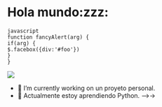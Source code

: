 
<h1>Hola mundo:zzz:</h1>

    javascript
    function fancyAlert(arg) {
    if(arg) {
    $.facebox({div:'#foo'})
    }
    }
<img src="http://cdn.lowgif.com/full/2c4f1c25f5609742-git-and-github-in-plain-english-red-badger-blog.gif" >

- 🔭 I’m currently working on  un proyeto personal.
- 🌱 Actualmente estoy aprendiendo Python.
-->->


<!--
**Cesar-Ignacio/Cesar-Ignacio** is a ✨ _special_ ✨ repository because its `README.md` (this file) appears on your GitHub profile.

Here are some ideas to get you started:

- 🔭 I’m currently working on ...
- 🌱 I’m currently learning Javascript
- 👯 I’m looking to collaborate on ...
- 🤔 I’m looking for help with ...
- 💬 Ask me about ...
- 📫 How to reach me: ...dd
- 😄 Pronouns: ...
- ⚡ Fun fact: 
